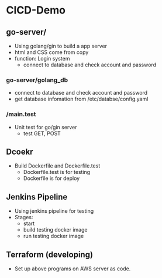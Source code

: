 # CICD-Demo

## go-server/
* Using golang/gin to build a app server
* html and CSS come from copy
* function: Login system
  * connect to database and check account and password

### go-server/golang_db
  * connect to database and check account and password
  * get database infomation from /etc/databse/config.yaml
  
### /main.test
* Unit test for go/gin server
  * test GET, POST

## Dcoekr
* Build Dockerfile and Dockerfile.test
  * Dockerfile.test is for testing
  * Dockerfile is for deploy

## Jenkins Pipeline
* Using jenkins pipeline for testing
* Stages:
  * start
  * build testing docker image
  * run testing docker image

## Terraform (developing)
* Set up above programs on AWS server as code.

